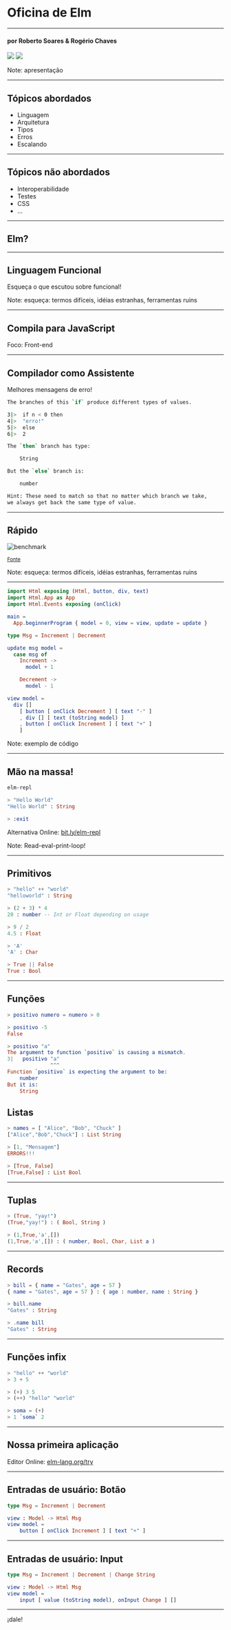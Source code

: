 # Oficina de Elm
<hr />
<h4 class="subtitle">por Roberto Soares & Rogério Chaves</h4>

<img src="images/roberto.jpeg" class="picture" />
<img src="images/rogerio.jpeg" class="picture" />

Note: apresentação

---

## Tópicos abordados

* Linguagem
* Arquitetura
* Tipos
* Erros
* Escalando

----

## Tópicos não abordados

* Interoperabilidade
* Testes
* CSS
* ...

---

## Elm?

----

## Linguagem Funcional

Esqueça o que escutou sobre funcional!

Note: esqueça: termos difíceis, idéias estranhas, ferramentas ruins

----

## Compila para JavaScript

Foco: Front-end

----

## Compilador como Assistente

Melhores mensagens de erro!

```sh
The branches of this `if` produce different types of values.

3|>  if n < 0 then
4|>  "erro!"
5|>  else
6|>  2

The `then` branch has type:

    String

But the `else` branch is:

    number

Hint: These need to match so that no matter which branch we take,
we always get back the same type of value.
```
<!-- .element: class="stretch" -->

----

## Rápido

![benchmark](images/benchmark.png)

<small>[Fonte](http://elm-lang.org/blog/blazing-fast-html-round-two)</small>

Note: esqueça: termos difíceis, idéias estranhas, ferramentas ruins

----

```elm
import Html exposing (Html, button, div, text)
import Html.App as App
import Html.Events exposing (onClick)

main =
  App.beginnerProgram { model = 0, view = view, update = update }

type Msg = Increment | Decrement

update msg model =
  case msg of
    Increment ->
      model + 1

    Decrement ->
      model - 1

view model =
  div []
    [ button [ onClick Decrement ] [ text "-" ]
    , div [] [ text (toString model) ]
    , button [ onClick Increment ] [ text "+" ]
    ]
```
<!-- .element: class="stretch" -->

Note: exemplo de código

---

## Mão na massa!

```sh
elm-repl
```

```elm
> "Hello World"
"Hello World" : String
```

```elm
> :exit
```

Alternativa Online: [bit.ly/elm-repl](http://bit.ly/elm-repl/)

Note: Read-eval-print-loop!

----

## Primitivos

```elm
> "hello" ++ "world"
"helloworld" : String
```

```elm
> (2 + 3) * 4
20 : number -- Int or Float depending on usage

> 9 / 2
4.5 : Float
```

```elm
> 'A'
'A' : Char
```

```elm
> True || False
True : Bool
```

----

## Funções

```elm
> positivo numero = numero > 0
```

```elm
> positivo -5
False
```

```elm
> positivo "a"
The argument to function `positivo` is causing a mismatch.
3|   positivo "a"
              ^^^
Function `positivo` is expecting the argument to be:
    number
But it is:
    String
```

## Listas

```elm
> names = [ "Alice", "Bob", "Chuck" ]
["Alice","Bob","Chuck"] : List String
```

```elm
> [1, "Mensagem"]
ERRORS!!!
```

```elm
> [True, False]
[True,False] : List Bool
```

----

## Tuplas

```elm
> (True, "yay!")
(True,"yay!") : ( Bool, String )
```

```elm
> (1,True,'a',[])
(1,True,'a',[]) : ( number, Bool, Char, List a )
```

----

## Records

```elm
> bill = { name = "Gates", age = 57 }
{ name = "Gates", age = 57 } : { age : number, name : String }
```

```elm
> bill.name
"Gates" : String

> .name bill
"Gates" : String
```

----

## Funções infix

```elm
> "hello" ++ "world"
> 3 + 5
```

```elm
> (+) 3 5
> (++) "hello" "world"
```

```elm
> soma = (+)
> 1 `soma` 2
```

---

## Nossa primeira aplicação

Editor Online: [elm-lang.org/try](http://elm-lang.org/try/)

---

## Entradas de usuário: Botão

```elm
type Msg = Increment | Decrement

view : Model -> Html Msg
view model =
    button [ onClick Increment ] [ text "+" ]
```

----

## Entradas de usuário: Input

```elm
type Msg = Increment | Decrement | Change String

view : Model -> Html Msg
view model =
    input [ value (toString model), onInput Change ] []
```

---

¡dale!
